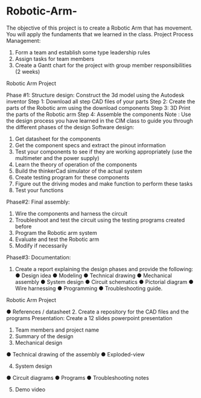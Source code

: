 # Robotic-Arm-
The objective of this project is to create a Robotic Arm that has movement. You will apply the
fundaments that we learned in the class.
Project Process
Management:
1. Form a team and establish some type leadership rules
2. Assign tasks for team members
3. Create a Gantt chart for the project with group member responsibilities (2 weeks)

Robotic Arm Project

Phase #1:
Structure design:
Construct the 3d model using the Autodesk inventor
Step 1: Download all step CAD files of your parts
Step 2: Create the parts of the Robotic arm using the download components
Step 3: 3D Print the parts of the Robotic arm
Step 4: Assemble the components
Note : Use the design process you have learned in the CIM class to guide you through the
different phases of the design
Software design:

1. Get datasheet for the components
2. Get the component specs and extract the pinout information
3. Test your components to see if they are working appropriately (use the
multimeter and the power supply)
4. Learn the theory of operation of the components
5. Build the thinkerCad simulator of the actual system
6. Create testing program for these components
7. Figure out the driving modes and make function to perform these tasks
8. Test your functions

Phase#2:
Final assembly:

1. Wire the components and harness the circuit
2. Troubleshoot and test the circuit using the testing programs created before
3. Program the Robotic arm system
4. Evaluate and test the Robotic arm
5. Modify if necessarily

Phase#3:
Documentation:
1. Create a report explaining the design phases and provide the following:
● Design idea
● Modeling
● Technical drawing
● Mechanical assembly
● System design
● Circuit schematics
● Pictorial diagram
● Wire harnessing
● Programming
● Troubleshooting guide.

Robotic Arm Project

● References / datasheet
2. Create a repository for the CAD files and the programs
Presentation:
Create a 12 slides powerpoint presentation
1. Team members and project name
2. Summary of the design
3. Mechanical design

● Technical drawing of the assembly
● Exploded-view

4. System design

● Circuit diagrams
● Programs
● Troubleshooting notes

5. Demo video
